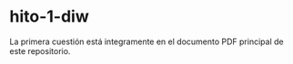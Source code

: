 # hito-1-diw

La primera cuestión está integramente en el documento PDF principal de este repositorio.
